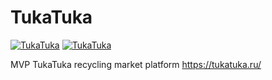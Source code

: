 # TukaTuka
[![TukaTuka](https://img.shields.io/badge/page-TukaTuka-green.svg?longCache=true&stule=flat)](https://tukatuka.ru/) [![TukaTuka](https://img.shields.io/badge/telegram-TukaTuka-blue.svg?longCache=true&logo=telegram)](https://t.me/joinchat/DxwF3BBrUcQ5sQIi7fIpHw) 


MVP TukaTuka recycling market platform https://tukatuka.ru/
